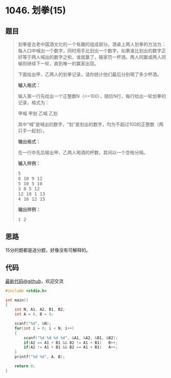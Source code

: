<h1>1046. 划拳(15)</h1>

## 题目

> <div id="problemContent">
> <p>
> 划拳是古老中国酒文化的一个有趣的组成部分。酒桌上两人划拳的方法为：每人口中喊出一个数字，同时用手比划出一个数字。如果谁比划出的数字正好等于两人喊出的数字之和，谁就赢了，输家罚一杯酒。两人同赢或两人同输则继续下一轮，直到唯一的赢家出现。
> </p>
> <p>下面给出甲、乙两人的划拳记录，请你统计他们最后分别喝了多少杯酒。</p>
> <p><b>
> 输入格式：
> </b></p>
> <p>
> 输入第一行先给出一个正整数N（&lt;=100），随后N行，每行给出一轮划拳的记录，格式为：</p>
> <p>甲喊 甲划 乙喊 乙划</p>
> <p>其中“喊”是喊出的数字，“划”是划出的数字，均为不超过100的正整数（两只手一起划）。
> </p>
> <p><b>
> 输出格式：
> </b></p>
> <p>
> 在一行中先后输出甲、乙两人喝酒的杯数，其间以一个空格分隔。</p>
> <b>输入样例：</b><pre>
> 5
> 8 10 9 12
> 5 10 5 10
> 3 8 5 12
> 12 18 1 13
> 4 16 12 15
> </pre>
> <b>输出样例：</b><pre>
> 1 2
> </pre>
> </div>

## 思路

15分的题都是送分题，好像没有可解释的。

## 代码

[最新代码@github](https://github.com/OliverLew/PAT/blob/master/PATBasic/1046.c)，欢迎交流
```c
#include <stdio.h>

int main()
{
    int N, A1, A2, B1, B2;
    int A = 0, B = 0;

    scanf("%d", &N);
    for(int i = 0; i < N; i++)
    {
        scanf("%d %d %d %d", &A1, &A2, &B1, &B2);
        if(A2 == A1 + B1 && B2 != A1 + B1)   B++;
        if(A2 != A1 + B1 && B2 == A1 + B1)   A++;
    }
    printf("%d %d", A, B);

    return 0;
}

```